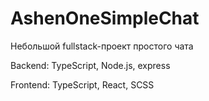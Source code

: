 # AshenOneSimpleChat

Небольшой fullstack-проект простого чата

Backend: TypeScript, Node.js, express

Frontend: TypeScript, React, SCSS
